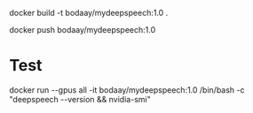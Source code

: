 docker build -t bodaay/mydeepspeech:1.0 .


docker push bodaay/mydeepspeech:1.0

# Test
docker run --gpus all -it bodaay/mydeepspeech:1.0 /bin/bash -c "deepspeech --version && nvidia-smi"
